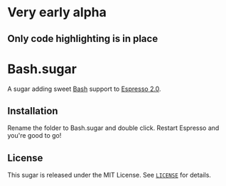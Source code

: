 Very early alpha
================
Only code highlighting is in place
----------------------------------


# Bash.sugar

A sugar adding sweet [Bash][bash] support to [Espresso 2.0][espresso].

[espresso]: <http://macrabbit.com/espresso/> "Espresso, by MacRabbit"
[bash]: <http://www.gnu.org/software/bash/> "Bash – GNU Project"


## Installation

Rename the folder to Bash.sugar and double click. Restart Espresso and you're good to go!


## License

This sugar is released under the MIT License. See [`LICENSE`][license] for details.

[license]: http://github.com/mkhl/bash.sugar/raw/master/LICENSE

